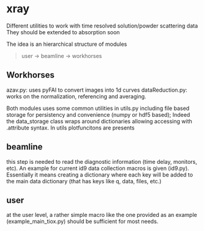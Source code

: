 # xray

Different utilities to work with time resolved solution/powder scattering data
They should be extended to absorption soon

The idea is an hierarchical structure of modules

> user → beamline → workhorses

## Workhorses
azav.py:  uses pyFAI to convert images into 1d curves
dataReduction.py: works on the normalization, referencing and averaging.

Both modules uses some common utilities in utils.py including file based storage for persistency and convenience (numpy or hdf5 based);
Indeed the data_storage class wraps around dictionaries allowing accessing with .attribute syntax.
In utils plotfuncitons are presents

## beamline
this step is needed to read the diagnostic information (time delay, monitors, etc). An example for current id9 data collection macros is given (id9.py). Essentially it means creating a dictionary where each key will be added to the main data dictionary (that has keys like q, data, files, etc.)

## user
at the user level, a rather simple macro like the one provided as an example (example_main_tiox.py) should be sufficient for most needs.


